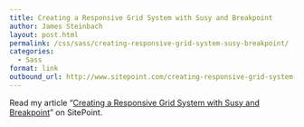 ```yaml
---
title: Creating a Responsive Grid System with Susy and Breakpoint
author: James Steinbach
layout: post.html
permalink: /css/sass/creating-responsive-grid-system-susy-breakpoint/
categories:
  - Sass
format: link
outbound_url: http://www.sitepoint.com/creating-responsive-grid-system-susy-breakpoint/
---
```

Read my article &#8220;<a title="Creating a Responsive Grid System With Susy And Breakpoint" href="http://www.sitepoint.com/creating-responsive-grid-system-susy-breakpoint/" target="_blank">Creating a Responsive Grid System with Susy and Breakpoint</a>&#8221; on SitePoint.

